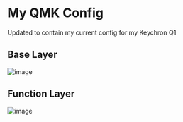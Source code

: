 # My QMK Config

Updated to contain my current config for my Keychron Q1

## Base Layer

![image](https://github.com/drrckchng/my_qmk_config/assets/19944575/9c71053a-dad7-43fc-aefe-29b99eb1ac77)

## Function Layer

![image](https://github.com/drrckchng/my_qmk_config/assets/19944575/f15faad6-28e0-4d17-93a4-87d8bf1d7712)
